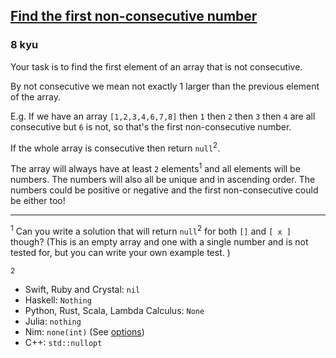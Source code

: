 <h2><a href=https://www.codewars.com/kata/58f8a3a27a5c28d92e000144/train/javascript target="_blank">Find the first non-consecutive number</a></h2><h3>8 kyu</h3><p>Your task is to find the first element of an array that is not consecutive.</p><p>By not consecutive we mean not exactly 1 larger than the previous element of the array.</p><p>E.g. If we have an array <code>[1,2,3,4,6,7,8]</code> then <code>1</code> then <code>2</code> then <code>3</code> then <code>4</code> are all consecutive but <code>6</code> is not, so that's the first non-consecutive number.</p><p>If the whole array is consecutive then return <code>null</code><sup>2</sup>.</p><p>The array will always have at least <code>2</code> elements<sup>1</sup> and all elements will be numbers. The numbers will also all be unique and in ascending order. The numbers could be positive or negative and the first non-consecutive could be either too!</p><hr><p><sup>1</sup> Can you write a solution that will return <code>null</code><sup>2</sup> for both <code>[]</code> and <code>[ x ]</code> though?  (This is an empty array and one with a single number and is not tested for, but you can write your own example test. )</p><p><sup>2</sup>  </p><ul><li>Swift, Ruby and Crystal: <code>nil</code></li><li>Haskell: <code>Nothing</code>  </li><li>Python, Rust, Scala, Lambda Calculus: <code>None</code>  </li><li>Julia: <code>nothing</code>  </li><li>Nim: <code>none(int)</code> (See <a href="https://nim-lang.org/docs/options.html" data-turbolinks="false" target="_blank">options</a>)</li><li>C++: <code>std::nullopt</code></li></ul>